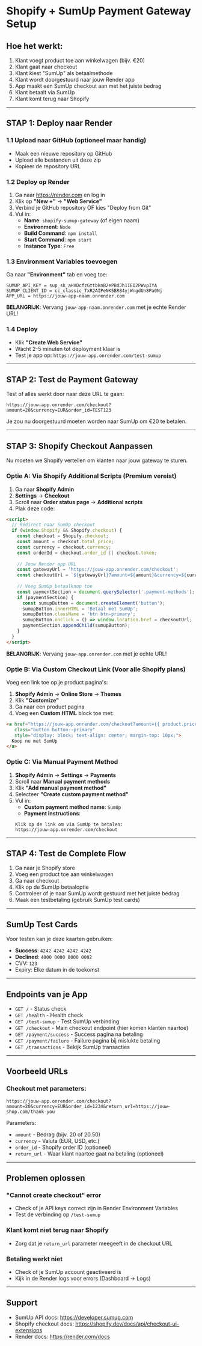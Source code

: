 # Shopify + SumUp Payment Gateway Setup

## Hoe het werkt:

1. Klant voegt product toe aan winkelwagen (bijv. €20)
2. Klant gaat naar checkout
3. Klant kiest "SumUp" als betaalmethode
4. Klant wordt doorgestuurd naar jouw Render app
5. App maakt een SumUp checkout aan met het juiste bedrag
6. Klant betaalt via SumUp
7. Klant komt terug naar Shopify

---

## STAP 1: Deploy naar Render

### 1.1 Upload naar GitHub (optioneel maar handig)
- Maak een nieuwe repository op GitHub
- Upload alle bestanden uit deze zip
- Kopieer de repository URL

### 1.2 Deploy op Render
1. Ga naar https://render.com en log in
2. Klik op **"New +"** → **"Web Service"**
3. Verbind je GitHub repository OF kies "Deploy from Git"
4. Vul in:
   - **Name**: `shopify-sumup-gateway` (of eigen naam)
   - **Environment**: `Node`
   - **Build Command**: `npm install`
   - **Start Command**: `npm start`
   - **Instance Type**: `Free`

### 1.3 Environment Variables toevoegen
Ga naar **"Environment"** tab en voeg toe:

```
SUMUP_API_KEY = sup_sk_aHVDcfzGttbknB2ePBdJh1IED2PWvpIYA
SUMUP_CLIENT_ID = cc_classic_TxR2AIPeNK5BR84yjWngdUn8Pa0Nj
APP_URL = https://jouw-app-naam.onrender.com
```

**BELANGRIJK**: Vervang `jouw-app-naam.onrender.com` met je echte Render URL!

### 1.4 Deploy
- Klik **"Create Web Service"**
- Wacht 2-5 minuten tot deployment klaar is
- Test je app op: `https://jouw-app.onrender.com/test-sumup`

---

## STAP 2: Test de Payment Gateway

Test of alles werkt door naar deze URL te gaan:

```
https://jouw-app.onrender.com/checkout?amount=20&currency=EUR&order_id=TEST123
```

Je zou nu doorgestuurd moeten worden naar SumUp om €20 te betalen.

---

## STAP 3: Shopify Checkout Aanpassen

Nu moeten we Shopify vertellen om klanten naar jouw gateway te sturen.

### Optie A: Via Shopify Additional Scripts (Premium vereist)

1. Ga naar **Shopify Admin**
2. **Settings** → **Checkout**
3. Scroll naar **Order status page** → **Additional scripts**
4. Plak deze code:

```html
<script>
  // Redirect naar SumUp checkout
  if (window.Shopify && Shopify.checkout) {
    const checkout = Shopify.checkout;
    const amount = checkout.total_price;
    const currency = checkout.currency;
    const orderId = checkout.order_id || checkout.token;
    
    // Jouw Render app URL
    const gatewayUrl = 'https://jouw-app.onrender.com/checkout';
    const checkoutUrl = `${gatewayUrl}?amount=${amount}&currency=${currency}&order_id=${orderId}`;
    
    // Voeg SumUp betaalknop toe
    const paymentSection = document.querySelector('.payment-methods');
    if (paymentSection) {
      const sumupButton = document.createElement('button');
      sumupButton.innerHTML = 'Betaal met SumUp';
      sumupButton.className = 'btn btn-primary';
      sumupButton.onclick = () => window.location.href = checkoutUrl;
      paymentSection.appendChild(sumupButton);
    }
  }
</script>
```

**BELANGRIJK**: Vervang `jouw-app.onrender.com` met je echte URL!

### Optie B: Via Custom Checkout Link (Voor alle Shopify plans)

Voeg een link toe op je product pagina's:

1. **Shopify Admin** → **Online Store** → **Themes**
2. Klik **"Customize"**
3. Ga naar een product pagina
4. Voeg een **Custom HTML** block toe met:

```html
<a href="https://jouw-app.onrender.com/checkout?amount={{ product.price | money_without_currency }}&currency={{ shop.currency }}&order_id={{ product.id }}" 
   class="button button--primary" 
   style="display: block; text-align: center; margin-top: 10px;">
  Koop nu met SumUp
</a>
```

### Optie C: Via Manual Payment Method

1. **Shopify Admin** → **Settings** → **Payments**
2. Scroll naar **Manual payment methods**
3. Klik **"Add manual payment method"**
4. Selecteer **"Create custom payment method"**
5. Vul in:
   - **Custom payment method name**: `SumUp`
   - **Payment instructions**: 
   ```
   Klik op de link om via SumUp te betalen:
   https://jouw-app.onrender.com/checkout
   ```

---

## STAP 4: Test de Complete Flow

1. Ga naar je Shopify store
2. Voeg een product toe aan winkelwagen
3. Ga naar checkout
4. Klik op de SumUp betaaloptie
5. Controleer of je naar SumUp wordt gestuurd met het juiste bedrag
6. Maak een testbetaling (gebruik SumUp test cards)

---

## SumUp Test Cards

Voor testen kan je deze kaarten gebruiken:
- **Success**: `4242 4242 4242 4242`
- **Declined**: `4000 0000 0000 0002`
- CVV: `123`
- Expiry: Elke datum in de toekomst

---

## Endpoints van je App

- `GET /` - Status check
- `GET /health` - Health check  
- `GET /test-sumup` - Test SumUp verbinding
- `GET /checkout` - Main checkout endpoint (hier komen klanten naartoe)
- `GET /payment/success` - Success pagina na betaling
- `GET /payment/failure` - Failure pagina bij mislukte betaling
- `GET /transactions` - Bekijk SumUp transacties

---

## Voorbeeld URLs

### Checkout met parameters:
```
https://jouw-app.onrender.com/checkout?amount=20&currency=EUR&order_id=1234&return_url=https://jouw-shop.com/thank-you
```

Parameters:
- `amount` - Bedrag (bijv. 20 of 20.50)
- `currency` - Valuta (EUR, USD, etc.)
- `order_id` - Shopify order ID (optioneel)
- `return_url` - Waar klant naartoe gaat na betaling (optioneel)

---

## Problemen oplossen

### "Cannot create checkout" error
- Check of je API keys correct zijn in Render Environment Variables
- Test de verbinding op `/test-sumup`

### Klant komt niet terug naar Shopify
- Zorg dat je `return_url` parameter meegeeft in de checkout URL

### Betaling werkt niet
- Check of je SumUp account geactiveerd is
- Kijk in de Render logs voor errors (Dashboard → Logs)

---

## Support

- SumUp API docs: https://developer.sumup.com
- Shopify checkout docs: https://shopify.dev/docs/api/checkout-ui-extensions
- Render docs: https://render.com/docs
